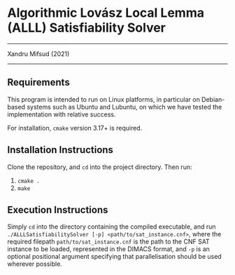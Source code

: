 # Algorithmic Lovász Local Lemma (ALLL) Satisfiability Solver

---

Xandru Mifsud (2021)

---

## Requirements

This program is intended to run on Linux platforms, in particular on Debian-based systems such as Ubuntu and
Lubuntu, on which we have tested the implementation with relative success.

For installation, ```cmake``` version 3.17+ is required.

## Installation Instructions

Clone the repository, and ```cd``` into the project directory. Then run:

1. ```cmake .```
2. ```make```

## Execution Instructions

Simply ```cd``` into the directory containing the compiled executable, and run ```./ALLLSatisfiabilitySolver [-p] <path/to/sat_instance.cnf>```,
where the required filepath ```path/to/sat_instance.cnf``` is the path to the CNF SAT instance to be loaded, represented
in the DIMACS format, and ```-p``` is an optional positional argument specifying that parallelisation should be
used wherever possible.